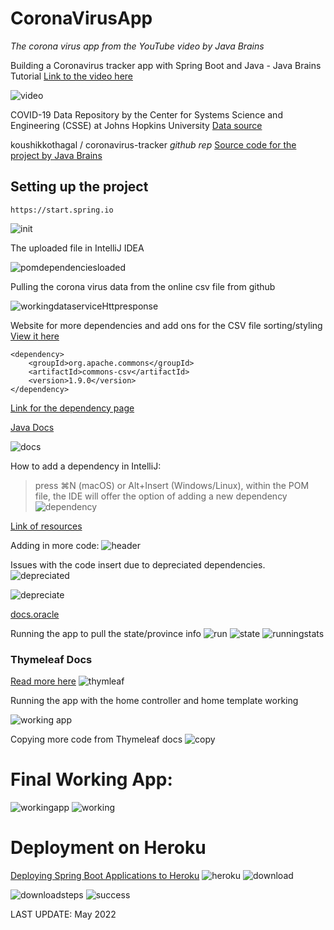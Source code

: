 # CoronaVirusApp
_The corona virus app from the YouTube video by Java Brains_ 

Building a Coronavirus tracker app with Spring Boot and Java - Java Brains Tutorial
[Link to the video here](https://www.youtube.com/watch?v=8hjNG9GZGnQ&t=7s)

![video](https://user-images.githubusercontent.com/83961643/169647487-20977da4-a344-48b6-8607-839c3a469509.jpeg)



COVID-19 Data Repository by the Center for Systems Science and Engineering (CSSE) at Johns Hopkins University
[Data source](https://github.com/CSSEGISandData/COVID-19)

koushikkothagal / coronavirus-tracker *github rep*
[Source code for the project by Java Brains](https://github.com/koushikkothagal/coronavirus-tracker)


## Setting up the project 
`https://start.spring.io`

![init](https://user-images.githubusercontent.com/83961643/169647448-ccace802-ce2c-45d6-b855-7c9e3adf9846.jpeg)


The uploaded file in IntelliJ IDEA

![pomdependenciesloaded](https://user-images.githubusercontent.com/83961643/169647486-60d733fe-398c-4df2-8f66-9f54118acbf6.jpeg)


Pulling the corona virus data from the online csv file from github 

![workingdataserviceHttpresponse](https://user-images.githubusercontent.com/83961643/169666935-a0c24629-8263-47ec-8f6e-0b7494456802.jpeg)

Website for more dependencies and add ons for the CSV file sorting/styling
[View it here](https://commons.apache.org/proper/commons-csv/user-guide.html)

```
<dependency>
    <groupId>org.apache.commons</groupId>
    <artifactId>commons-csv</artifactId>
    <version>1.9.0</version>
</dependency>
```

[Link for the dependency page](https://commons.apache.org/proper/commons-csv/index.html)

[Java Docs](https://javadoc.io/doc/org.apache.commons/commons-csv/latest/index.html)

![docs](https://user-images.githubusercontent.com/83961643/169667162-647f477b-e7d1-446d-9fde-8886127f8692.jpeg)

How to add a dependency in IntelliJ:
> press ⌘N (macOS) or Alt+Insert (Windows/Linux), within the POM file, the IDE will offer the option of adding a new dependency
![dependency](https://user-images.githubusercontent.com/83961643/169667537-c470f44f-ea4d-4928-b475-fd0287c7c259.jpeg)

[Link of resources](https://www.jetbrains.com/idea/guide/tutorials/migrating-junit4-junit5/adding-dependencies/)


Adding in more code: 
![header](https://user-images.githubusercontent.com/83961643/169667855-9671d73a-8d72-43fa-bad9-d2bc9782fa22.jpeg)

Issues with the code insert due to depreciated dependencies. 
![depreciated](https://user-images.githubusercontent.com/83961643/169668106-73830fed-d497-4fd1-aa62-64ed211a5be9.jpeg)

![depreciate](https://user-images.githubusercontent.com/83961643/169685703-3a87700a-17ef-48a5-a0f5-ec608bef4cb4.jpeg)

[docs.oracle](https://docs.oracle.com/javase/7/docs/technotes/guides/javadoc/deprecation/deprecation.html)

Running the app to pull the state/province info
![run](https://user-images.githubusercontent.com/83961643/169686182-5e737af7-3dfb-49eb-9192-f68807cc958f.jpeg)
![state](https://user-images.githubusercontent.com/83961643/169686206-3136ba4f-2380-4cbc-b10d-479985a765d3.jpeg)
![runningstats](https://user-images.githubusercontent.com/83961643/169703307-b1b8eb3f-6207-4be3-aae9-b21cb1fe72a4.jpeg)

### Thymeleaf Docs 
[Read more here](https://www.thymeleaf.org/documentation.html)
![thymleaf](https://user-images.githubusercontent.com/83961643/169703325-8914c0ed-eeab-4492-92e3-8e9ae5375e9c.jpeg)

Running the app with the home controller and home template working 

![working app](https://user-images.githubusercontent.com/83961643/169703482-0db9fc0a-d39c-48fe-9860-feeb9bca573e.jpeg)

Copying more code from Thymeleaf docs
![copy](https://user-images.githubusercontent.com/83961643/169704325-7151030a-dff1-4449-bc14-bba8a6c3e70c.jpeg)


# Final Working App:

![workingapp](https://user-images.githubusercontent.com/83961643/169802092-8a575a1f-2dff-40d0-aa53-58206444bc7f.jpeg)
![working](https://user-images.githubusercontent.com/83961643/169802110-4062587e-706c-4dd1-ac2f-c57fcefbd678.jpeg)

# Deployment on Heroku 
[Deploying Spring Boot Applications to Heroku](https://devcenter.heroku.com/articles/deploying-spring-boot-apps-to-heroku)
![heroku](https://user-images.githubusercontent.com/83961643/170816963-5d756fdd-219e-4aab-a065-ffa74fdf1353.jpeg)
![download](https://user-images.githubusercontent.com/83961643/170887205-80b0e073-2f84-4db3-923c-9558e55b7c71.jpeg)

![downloadsteps](https://user-images.githubusercontent.com/83961643/170887219-6f6a35bf-0c1a-4cf0-b0d2-cd1c44c227e8.jpeg)
![success](https://user-images.githubusercontent.com/83961643/170887292-18d9d888-014f-4c23-85e4-26fce1664e71.jpeg)


LAST UPDATE: May 2022
